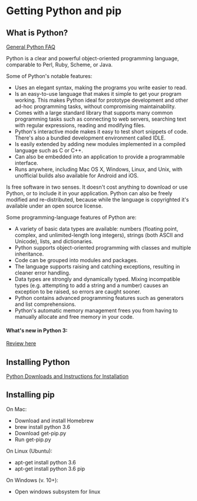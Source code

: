 # Getting Python and pip

## What is Python?

[General Python FAQ](https://docs.python.org/3/faq/general.html)

Python is a clear and powerful object-oriented programming language, comparable to Perl, Ruby, Scheme, or Java.

Some of Python's notable features:

- Uses an elegant syntax, making the programs you write easier to read.
- Is an easy-to-use language that makes it simple to get your program working. This makes Python ideal for prototype development and other ad-hoc programming tasks, without compromising maintainability.
- Comes with a large standard library that supports many common programming tasks such as connecting to web servers, searching text with regular expressions, reading and modifying files.
- Python's interactive mode makes it easy to test short snippets of code. There's also a bundled development environment called IDLE.
- Is easily extended by adding new modules implemented in a compiled language such as C or C++.
- Can also be embedded into an application to provide a programmable interface.
- Runs anywhere, including Mac OS X, Windows, Linux, and Unix, with unofficial builds also available for Android and iOS.

Is free software in two senses. It doesn't cost anything to download or use Python, or to include it in your application. Python can also be freely modified and re-distributed, because while the language is copyrighted it's available under an open source license.

Some programming-language features of Python are:

- A variety of basic data types are available: numbers (floating point, complex, and unlimited-length long integers), strings (both ASCII and Unicode), lists, and dictionaries.
- Python supports object-oriented programming with classes and multiple inheritance.
- Code can be grouped into modules and packages.
- The language supports raising and catching exceptions, resulting in cleaner error handling.
- Data types are strongly and dynamically typed. Mixing incompatible types (e.g. attempting to add a string and a number) causes an exception to be raised, so errors are caught sooner.
- Python contains advanced programming features such as generators and list comprehensions.
- Python's automatic memory management frees you from having to manually allocate and free memory in your code.

#### What's new in Python 3:
[Review here](https://docs.python.org/3/whatsnew/3.0.html)

## Installing Python
[Python Downloads and Instructions for Installation](https://www.python.org/downloads/)

## Installing pip

On Mac:

- Download and install Homebrew
- brew install python 3.6
- Download get-pip.py
- Run get-pip.py

On Linux (Ubuntu):

- apt-get install python 3.6
- apt-get install python 3.6 pip

On Windows (v. 10+):

- Open windows subsystem for linux